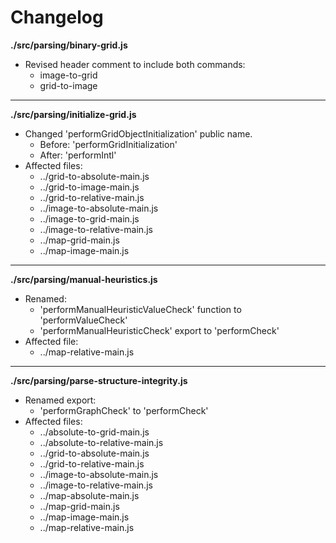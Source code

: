 # Changelog

**./src/parsing/binary-grid.js**
* Revised header comment to include both commands:
	* image-to-grid
	* grid-to-image

---

**./src/parsing/initialize-grid.js**
* Changed 'performGridObjectInitialization' public name.
	* Before: 'performGridInitialization'
	* After: 'performIntl'
* Affected files:
	* ../grid-to-absolute-main.js
	* ../grid-to-image-main.js
	* ../grid-to-relative-main.js
	* ../image-to-absolute-main.js
	* ../image-to-grid-main.js
	* ../image-to-relative-main.js
	* ../map-grid-main.js
	* ../map-image-main.js

---

**./src/parsing/manual-heuristics.js**
* Renamed:
	* 'performManualHeuristicValueCheck' function to 'performValueCheck'
	* 'performManualHeuristicCheck' export to 'performCheck'
* Affected file:
	* ../map-relative-main.js

---

**./src/parsing/parse-structure-integrity.js**
* Renamed export:
	* 'performGraphCheck' to 'performCheck'
* Affected files:
	* ../absolute-to-grid-main.js
	* ../absolute-to-relative-main.js
	* ../grid-to-absolute-main.js
	* ../grid-to-relative-main.js
	* ../image-to-absolute-main.js
	* ../image-to-relative-main.js
	* ../map-absolute-main.js
	* ../map-grid-main.js
	* ../map-image-main.js
	* ../map-relative-main.js
